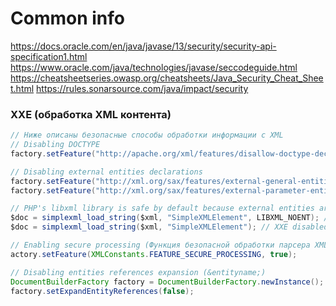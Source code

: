 # Common info
https://docs.oracle.com/en/java/javase/13/security/security-api-specification1.html
https://www.oracle.com/java/technologies/javase/seccodeguide.html
https://cheatsheetseries.owasp.org/cheatsheets/Java_Security_Cheat_Sheet.html
https://rules.sonarsource.com/java/impact/security

### XXE (обработка XML контента)
```java
// Ниже описаны безопасные способы обработки информации с XML
// Disabling DOCTYPE
factory.setFeature("http://apache.org/xml/features/disallow-doctype-decl", true);

// Disabling external entities declarations
factory.setFeature("http://xml.org/sax/features/external-general-entities", false);
factory.setFeature("http://xml.org/sax/features/external-parameter-entities", false);

// PHP's libxml library is safe by default because external entities are disabled unless the LIBXML_NOENT parameter is explicitly set
$doc = simplexml_load_string($xml, "SimpleXMLElement", LIBXML_NOENT); // !XXE enabled!
$doc = simplexml_load_string($xml, "SimpleXMLElement"); // XXE disabled

// Enabling secure processing (Функция безопасной обработки парсера XML внутри Java)
actory.setFeature(XMLConstants.FEATURE_SECURE_PROCESSING, true);

// Disabling entities references expansion (&entityname;)
DocumentBuilderFactory factory = DocumentBuilderFactory.newInstance();
factory.setExpandEntityReferences(false);

```
